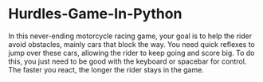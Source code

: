 # Hurdles-Game-In-Python

In this never-ending motorcycle racing game, your goal is to help the rider avoid obstacles, mainly cars that block the way. You need quick reflexes to jump over these cars, allowing the rider to keep going and score big. To do this, you just need to be good with the keyboard or spacebar for control. The faster you react, the longer the rider stays in the game.